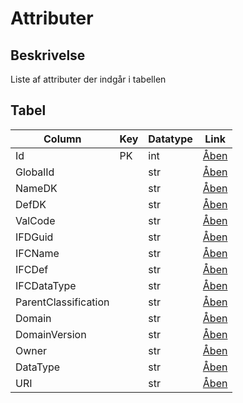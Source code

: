 # Attributer

## Beskrivelse

Liste af attributer der indgår i tabellen

## Tabel

| Column               | Key | Datatype | Link                                                                                    |
| -------------------- | --- | -------- | --------------------------------------------------------------------------------------- |
| Id                   | PK  | int      | [Åben](https://fmdatahub.github.io/Datadictionary/Attributes/Id.html)                   |
| GlobalId             |     | str      | [Åben](https://fmdatahub.github.io/Datadictionary/Attributes/GlobalId.html)             |
| NameDK               |     | str      | [Åben](https://fmdatahub.github.io/Datadictionary/Attributes/NameDK.html)               |
| DefDK                |     | str      | [Åben](https://fmdatahub.github.io/Datadictionary/Attributes/DefDK.html)                |
| ValCode              |     | str      | [Åben](https://fmdatahub.github.io/Datadictionary/Attributes/ValCode.html)              |
| IFDGuid              |     | str      | [Åben](https://fmdatahub.github.io/Datadictionary/Attributes/IFDGuid.html)              |
| IFCName              |     | str      | [Åben](https://fmdatahub.github.io/Datadictionary/Attributes/IFCName.html)              |
| IFCDef               |     | str      | [Åben](https://fmdatahub.github.io/Datadictionary/Attributes/IFCDef.html)               |
| IFCDataType          |     | str      | [Åben](https://fmdatahub.github.io/Datadictionary/Attributes/IFCDataType.html)          |
| ParentClassification |     | str      | [Åben](https://fmdatahub.github.io/Datadictionary/Attributes/ParentClassification.html) |
| Domain               |     | str      | [Åben](https://fmdatahub.github.io/Datadictionary/Attributes/Domain.html)               |
| DomainVersion        |     | str      | [Åben](https://fmdatahub.github.io/Datadictionary/Attributes/DomainVersion.html)        |
| Owner                |     | str      | [Åben](https://fmdatahub.github.io/Datadictionary/Attributes/Owner.html)                |
| DataType             |     | str      | [Åben](https://fmdatahub.github.io/Datadictionary/Attributes/DataType.html)             |
| URI                  |     | str      | [Åben](https://fmdatahub.github.io/Datadictionary/Attributes/URI.html)                  |
